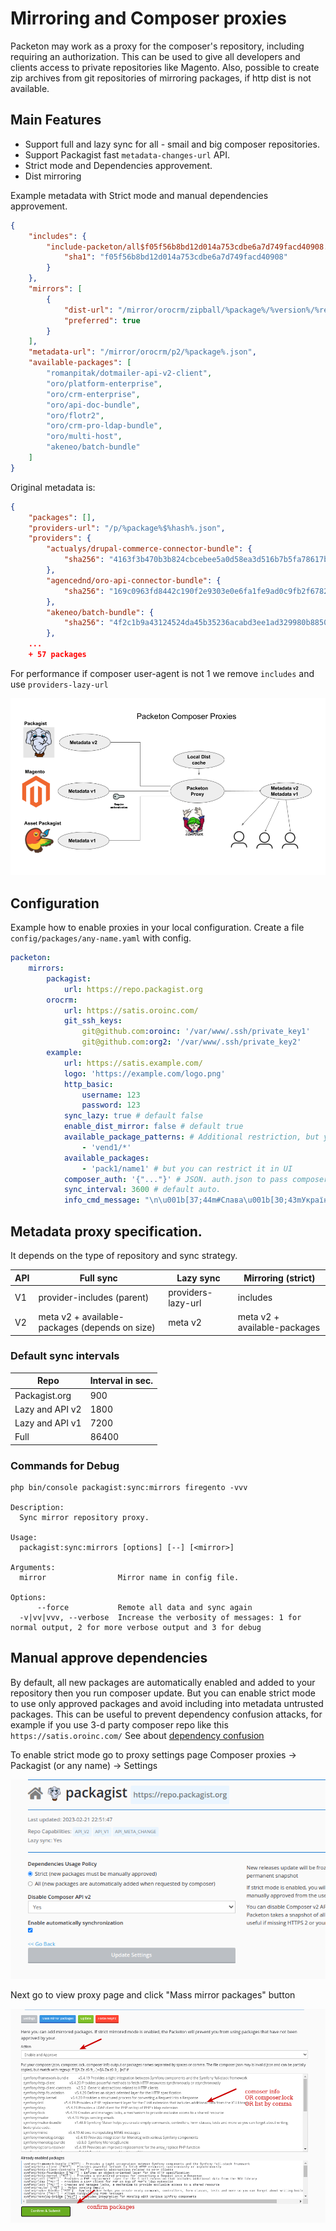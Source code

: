# Mirroring and Composer proxies

Packeton may work as a proxy for the composer's repository, including requiring an authorization.
This can be used to give all developers and clients access to private repositories like Magento.
Also, possible to create zip archives from git repositories of mirroring packages, if http dist is not available.

Main Features
-------------

- Support full and lazy sync for all - smail and big composer repositories.
- Support Packagist fast `metadata-changes-url` API.
- Strict mode and Dependencies approvement.
- Dist mirroring

Example metadata with Strict mode and manual dependencies approvement.

```json
{
    "includes": {
        "include-packeton/all$f05f56b8bd12d014a753cdbe6a7d749facd40908.json": {
            "sha1": "f05f56b8bd12d014a753cdbe6a7d749facd40908"
        }
    },
    "mirrors": [
        {
            "dist-url": "/mirror/orocrm/zipball/%package%/%version%/%reference%.%type%",
            "preferred": true
        }
    ],
    "metadata-url": "/mirror/orocrm/p2/%package%.json",
    "available-packages": [
        "romanpitak/dotmailer-api-v2-client",
        "oro/platform-enterprise",
        "oro/crm-enterprise",
        "oro/api-doc-bundle",
        "oro/flotr2",
        "oro/crm-pro-ldap-bundle",
        "oro/multi-host",
        "akeneo/batch-bundle"
    ]
}
```

Original metadata is:

```json
{
    "packages": [],
    "providers-url": "/p/%package%$%hash%.json",
    "providers": {
        "actualys/drupal-commerce-connector-bundle": {
            "sha256": "4163f3b470b3b824cbcebee5a0d58ea3d516b7b5fa78617ba21120eeec9e494f"
        },
        "agencednd/oro-api-connector-bundle": {
            "sha256": "169c0963fd8442c190f2e9303e0e6fa1fe9ad0c9fb2f6782176d02e65a48eada"
        },
        "akeneo/batch-bundle": {
            "sha256": "4f2c1b9a43124524da45b35236acabd3ee1ad329980b885089e9eb408c1bca01"
        },
    ...
    + 57 packages
```

For performance if composer user-agent is not 1 we remove `includes` and use `providers-lazy-url`


[![logo](../img/packeton_proxies.png)](../img/packeton_proxies.png)

## Configuration

Example how to enable proxies in your local configuration.
Create a file `config/packages/any-name.yaml` with config.

```yaml
packeton:
    mirrors:
        packagist:
            url: https://repo.packagist.org
        orocrm:
            url: https://satis.oroinc.com/
            git_ssh_keys:
                git@github.com:oroinc: '/var/www/.ssh/private_key1'
                git@github.com:org2: '/var/www/.ssh/private_key2'
        example:
            url: https://satis.example.com/
            logo: 'https://example.com/logo.png'
            http_basic:
                username: 123
                password: 123
            sync_lazy: true # default false 
            enable_dist_mirror: false # default true
            available_package_patterns: # Additional restriction, but you can restrict it in UI
                - 'vend1/*' 
            available_packages:
                - 'pack1/name1' # but you can restrict it in UI
            composer_auth: '{"..."}' # JSON. auth.json to pass composer opts.
            sync_interval: 3600 # default auto.
            info_cmd_message: "\n\u001b[37;44m#Слава\u001b[30;43mУкраїні!\u001b[0m\n\u001b[40;31m#Смерть\u001b[30;41mворогам\u001b[0m" # Info message
```

## Metadata proxy specification.

It depends on the type of repository and sync strategy.

| API | Full sync                                      | Lazy sync          | Mirroring (strict)           |
|-----|------------------------------------------------|--------------------|------------------------------|
| V1  | provider-includes (parent)                     | providers-lazy-url | includes                     |
| V2  | meta v2 + available-packages (depends on size) | meta v2            | meta v2 + available-packages |


### Default sync intervals 

| Repo            | Interval in sec. |
|-----------------|------------------|
| Packagist.org   | 900              | 
| Lazy and API v2 | 1800             | 
| Lazy and API v1 | 7200             |
| Full            | 86400            |

### Commands for Debug

```
php bin/console packagist:sync:mirrors firegento -vvv

Description:
  Sync mirror repository proxy.

Usage:
  packagist:sync:mirrors [options] [--] [<mirror>]

Arguments:
  mirror                Mirror name in config file.

Options:
      --force           Remote all data and sync again
  -v|vv|vvv, --verbose  Increase the verbosity of messages: 1 for normal output, 2 for more verbose output and 3 for debug
```

## Manual approve dependencies

By default, all new packages are automatically enabled and added to your repository then you run composer update. But you can 
enable strict mode to use only approved packages and avoid including into metadata untrusted packages.
This can be useful to prevent dependency confusion attacks, for example if you use 3-d party composer repo like this `https://satis.oroinc.com/`
See about [dependency confusion](https://blog.packagist.com/preventing-dependency-hijacking) 

To enable strict mode go to proxy settings page Composer proxies -> Packagist (or any name) -> Settings

[![strict](../img/mirr1.png)](../img/mirr1.png)

Next go to view proxy page and click "Mass mirror packages" button

[![strict](../img/mirr2.png)](../img/mirr2.png)
